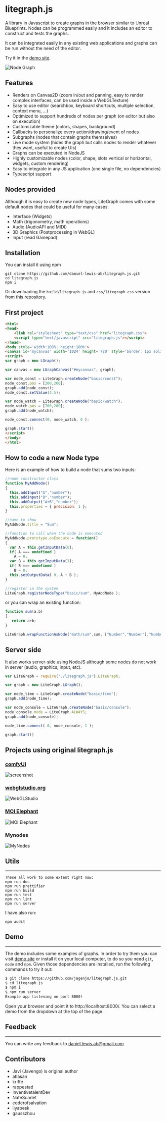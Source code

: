 # litegraph.js

A library in Javascript to create graphs in the browser similar to Unreal Blueprints. Nodes can be programmed easily and it includes an editor to construct and tests the graphs.

It can be integrated easily in any existing web applications and graphs can be run without the need of the editor.

Try it in the [demo site](https://tamats.com/projects/litegraph/editor).

![Node Graph](imgs/node_graph_example.png "WebGLStudio")

## Features
- Renders on Canvas2D (zoom in/out and panning, easy to render complex interfaces, can be used inside a WebGLTexture)
- Easy to use editor (searchbox, keyboard shortcuts, multiple selection, context menu, ...)
- Optimized to support hundreds of nodes per graph (on editor but also on execution)
- Customizable theme (colors, shapes, background)
- Callbacks to personalize every action/drawing/event of nodes
- Subgraphs (nodes that contain graphs themselves)
- Live mode system (hides the graph but calls nodes to render whatever they want, useful to create UIs)
- Graphs can be executed in NodeJS
- Highly customizable nodes (color, shape, slots vertical or horizontal, widgets, custom rendering)
- Easy to integrate in any JS application (one single file, no dependencies)
- Typescript support

## Nodes provided
Although it is easy to create new node types, LiteGraph comes with some default nodes that could be useful for many cases:
- Interface (Widgets)
- Math (trigonometry, math operations)
- Audio (AudioAPI and MIDI)
- 3D Graphics (Postprocessing in WebGL)
- Input (read Gamepad)

## Installation

You can install it using npm 
```
git clone https://github.com/daniel-lewis-ab/litegraph.js.git
cd litegraph.js
npm i
```

Or downloading the ```build/litegraph.js``` and ```css/litegraph.css``` version from this repository.

## First project ##

```html
<html>
<head>
	<link rel="stylesheet" type="text/css" href="litegraph.css">
	<script type="text/javascript" src="litegraph.js"></script>
</head>
<body style='width:100%; height:100%'>
<canvas id='mycanvas' width='1024' height='720' style='border: 1px solid'></canvas>
<script>
var graph = new LGraph();

var canvas = new LGraphCanvas("#mycanvas", graph);

var node_const = LiteGraph.createNode("basic/const");
node_const.pos = [200,200];
graph.add(node_const);
node_const.setValue(4.5);

var node_watch = LiteGraph.createNode("basic/watch");
node_watch.pos = [700,200];
graph.add(node_watch);

node_const.connect(0, node_watch, 0 );

graph.start()
</script>
</body>
</html>
```

## How to code a new Node type

Here is an example of how to build a node that sums two inputs:

```javascript
//node constructor class
function MyAddNode()
{
  this.addInput("A","number");
  this.addInput("B","number");
  this.addOutput("A+B","number");
  this.properties = { precision: 1 };
}

//name to show
MyAddNode.title = "Sum";

//function to call when the node is executed
MyAddNode.prototype.onExecute = function()
{
  var A = this.getInputData(0);
  if( A === undefined )
    A = 0;
  var B = this.getInputData(1);
  if( B === undefined )
    B = 0;
  this.setOutputData( 0, A + B );
}

//register in the system
LiteGraph.registerNodeType("basic/sum", MyAddNode );

```

or you can wrap an existing function:

```js
function sum(a,b)
{
   return a+b;
}

LiteGraph.wrapFunctionAsNode("math/sum",sum, ["Number","Number"],"Number");
```

## Server side

It also works server-side using NodeJS although some nodes do not work in server (audio, graphics, input, etc).

```js
var LiteGraph = require("./litegraph.js").LiteGraph;

var graph = new LiteGraph.LGraph();

var node_time = LiteGraph.createNode("basic/time");
graph.add(node_time);

var node_console = LiteGraph.createNode("basic/console");
node_console.mode = LiteGraph.ALWAYS;
graph.add(node_console);

node_time.connect( 0, node_console, 1 );

graph.start()
```


## Projects using original litegraph.js

### [comfyUI](https://github.com/comfyanonymous/ComfyUI)
![screenshot](https://github.com/comfyanonymous/ComfyUI/blob/6efe561c2a7321501b1b27f47039c7616dda1860/comfyui_screenshot.png)

### [webglstudio.org](http://webglstudio.org)

![WebGLStudio](imgs/webglstudio.gif "WebGLStudio")

### [MOI Elephant](http://moiscript.weebly.com/elephant-systegraveme-nodal.html)

![MOI Elephant](imgs/elephant.gif "MOI Elephant")

### Mynodes

![MyNodes](imgs/mynodes.png "MyNodes")

## Utils
-----

```
These all work to some extent right now:
npm run doc
npm run prettifier
npm run build
npm run test
npm run lint
npm run server
```

I have also run:

`npm audit`


## Demo
-----
The demo includes some examples of graphs. In order to try them you can visit [demo site](http://tamats.com/projects/litegraph/editor) or install it on your local computer, to do so you need `git`, `node` and `npm`. Given those dependencies are installed, run the following commands to try it out:
```sh
$ git clone https://github.com/jagenjo/litegraph.js.git
$ cd litegraph.js
$ npm i
$ npm run server
Example app listening on port 8000!
```
Open your browser and point it to http://localhost:8000/. You can select a demo from the dropdown at the top of the page.

## Feedback
--------

You can write any feedback to daniel.lewis.ab@gmail.com

## Contributors

- Javi (Javengo) is original author
- atlasan
- kriffe
- rappestad
- InventivetalentDev
- NateScarlet
- coderofsalvation
- ilyabesk
- gausszhou



